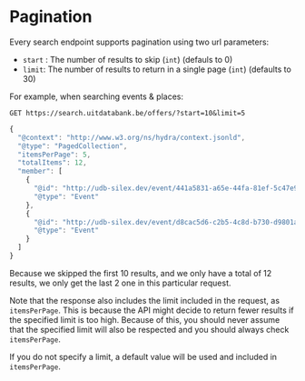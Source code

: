 # Pagination

Every search endpoint supports pagination using two url parameters:

* `start` : The number of results to skip \(`int`\) \(defauls to 0\)
* `limit`: The number of results to return in a single page \(`int`\) \(defaults to 30\)

For example, when searching events & places:

```
GET https://search.uitdatabank.be/offers/?start=10&limit=5
```

```js
{
  "@context": "http://www.w3.org/ns/hydra/context.jsonld",
  "@type": "PagedCollection",
  "itemsPerPage": 5,
  "totalItems": 12,
  "member": [
    {
      "@id": "http://udb-silex.dev/event/441a5831-a65e-44fa-81ef-5c47e9c57a05",
      "@type": "Event"
    },
    {
      "@id": "http://udb-silex.dev/event/d8cac5d6-c2b5-4c8d-b730-d9801a920c89",
      "@type": "Event"
    }
  ]
}
```

Because we skipped the first 10 results, and we only have a total of 12 results, we only get the last 2 one in this particular request.

Note that the response also includes the limit included in the request, as `itemsPerPage`. This is because the API might decide to return fewer results if the specified limit is too high. Because of this, you should never assume that the specified limit will also be respected and you should always check `itemsPerPage`.

If you do not specify a limit, a default value will be used and included in `itemsPerPage`.

